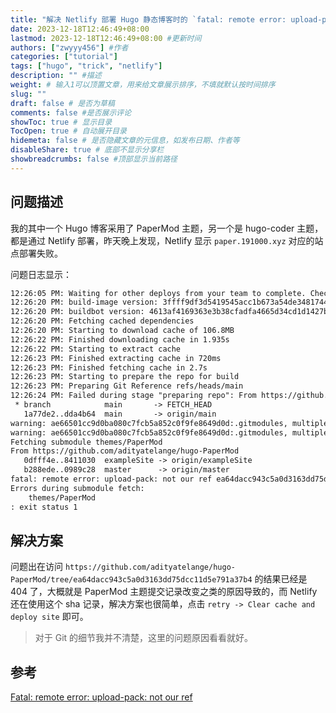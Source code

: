 ```yaml
---
title: "解决 Netlify 部署 Hugo 静态博客时的 `fatal: remote error: upload-pack: not our ref` 问题"
date: 2023-12-18T12:46:49+08:00
lastmod: 2023-12-18T12:46:49+08:00 #更新时间
authors: ["zwyyy456"] #作者
categories: ["tutorial"]
tags: ["hugo", "trick", "netlify"]
description: "" #描述
weight: # 输入1可以顶置文章，用来给文章展示排序，不填就默认按时间排序
slug: ""
draft: false # 是否为草稿
comments: false #是否展示评论
showToc: true # 显示目录
TocOpen: true # 自动展开目录
hidemeta: false # 是否隐藏文章的元信息，如发布日期、作者等
disableShare: true # 底部不显示分享栏
showbreadcrumbs: false #顶部显示当前路径
---
```

## 问题描述

我的其中一个 Hugo 博客采用了 PaperMod 主题，另一个是 hugo-coder 主题，都是通过 Netlify 部署，昨天晚上发现，Netlify 显示 `paper.191000.xyz` 对应的站点部署失败。

问题日志显示：

```txt
12:26:05 PM: Waiting for other deploys from your team to complete. Check the queue: https://app.netlify.com/teams/zwyyy456/builds
12:26:20 PM: build-image version: 3ffff9df3d5419545acc1b673a54de348174406d (focal)
12:26:20 PM: buildbot version: 4613af4169363e3b38cfadfa4665d34cd1d1427b
12:26:20 PM: Fetching cached dependencies
12:26:20 PM: Starting to download cache of 106.8MB
12:26:22 PM: Finished downloading cache in 1.935s
12:26:22 PM: Starting to extract cache
12:26:23 PM: Finished extracting cache in 720ms
12:26:23 PM: Finished fetching cache in 2.7s
12:26:23 PM: Starting to prepare the repo for build
12:26:23 PM: Preparing Git Reference refs/heads/main
12:26:24 PM: Failed during stage "preparing repo": From https://github.com/zwyyy456/hugo_papermod_blog
 * branch            main       -> FETCH_HEAD
   1a77de2..dda4b64  main       -> origin/main
warning: ae66501cc9d0ba080c7fcb5a852c0f9fe8649d0d:.gitmodules, multiple configurations found for "submodule.themes/PaperMod.path". Skipping second one!
warning: ae66501cc9d0ba080c7fcb5a852c0f9fe8649d0d:.gitmodules, multiple configurations found for "submodule.themes/PaperMod.url". Skipping second one!
Fetching submodule themes/PaperMod
From https://github.com/adityatelange/hugo-PaperMod
   0dfff4e..8411030  exampleSite -> origin/exampleSite
   b288ede..0989c28  master      -> origin/master
fatal: remote error: upload-pack: not our ref ea64dacc943c5a0d3163dd75dcc11d5e791a37b4
Errors during submodule fetch:
	themes/PaperMod
: exit status 1
```

## 解决方案

问题出在访问 `https://github.com/adityatelange/hugo-PaperMod/tree/ea64dacc943c5a0d3163dd75dcc11d5e791a37b4` 的结果已经是 404 了，大概就是 PaperMod 主题提交记录改变之类的原因导致的，而 Netlify 还在使用这个 sha 记录，解决方案也很简单，点击 `retry -> Clear cache and deploy site` 即可。

> 对于 Git 的细节我并不清楚，这里的问题原因看看就好。

## 参考

[Fatal: remote error: upload-pack: not our ref](https://answers.netlify.com/t/fatal-remote-error-upload-pack-not-our-ref/101335)
